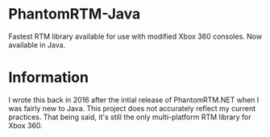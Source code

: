 # PhantomRTM-Java
Fastest RTM library available for use with modified Xbox 360 consoles. Now available in Java.

# Information
I wrote this back in 2016 after the intial release of PhantomRTM.NET when I was fairly new to Java. This project does not accurately reflect my current practices. That being said, it's still the only multi-platform RTM library for Xbox 360.
